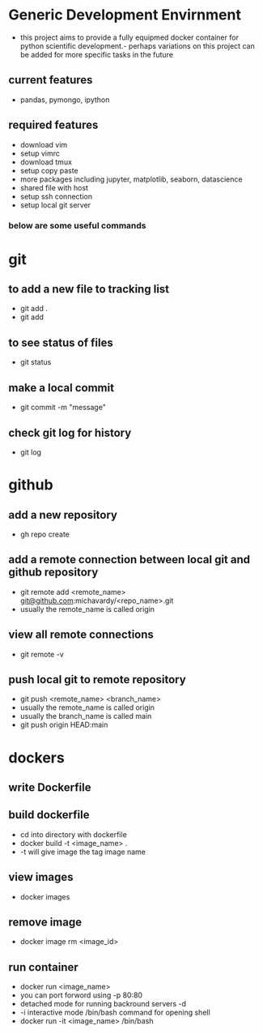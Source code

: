 # Generic Development Envirnment
- this project aims to provide a fully equipmed docker container for python scientific development.- perhaps variations on this project can be added for more specific tasks in the future

## current features
- pandas, pymongo, ipython

## required features 
- download vim
- setup vimrc
- download tmux
- setup copy paste
- more packages including jupyter, matplotlib, seaborn, datascience
- shared file with host
- setup ssh connection
- setup local git server 

### below are some useful commands

# git
## to add a new file to tracking list
- git add . 
- git add <file name>
## to see status of files
- git status
## make a local commit 
- git commit -m "message"
## check git log for history
- git log

# github
## add a new repository
- gh repo create
## add a remote connection between local git and github repository
- git remote add <remote_name> git@github.com:michavardy/<repo_name>.git
- usually the remote_name is called origin
## view all remote connections
- git remote -v
## push local git to remote repository
- git push <remote_name> <branch_name>
- usually the remote_name is called origin
- usually the branch_name is called main
- git push origin HEAD:main

# dockers
## write Dockerfile
## build dockerfile
- cd into directory with dockerfile
- docker build -t <image_name> .
- -t will give image the tag image name
## view images
- docker images
## remove image
- docker image rm <image_id>
## run container
- docker run <image_name>
- you can port forword using -p 80:80
- detached mode for running backround servers -d
- -i interactive mode  /bin/bash command for opening shell
- docker run -it <image_name> /bin/bash
